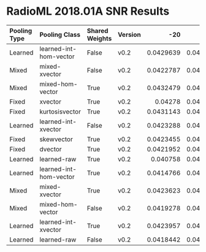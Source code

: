 # RadioML 2018.01A SNR Results
| Pooling Type   | Pooling Class          | Shared Weights   | Version   |       -20 |       -18 |       -16 |       -14 |       -12 |      -10 |       -8 |       -6 |       -4 |       -2 |        0 |        2 |        4 |        6 |        8 |       10 |       12 |       14 |       16 |       18 |       20 |       22 |       24 |       26 |       28 |       30 |
|:---------------|:-----------------------|:-----------------|:----------|----------:|----------:|----------:|----------:|----------:|---------:|---------:|---------:|---------:|---------:|---------:|---------:|---------:|---------:|---------:|---------:|---------:|---------:|---------:|---------:|---------:|---------:|---------:|---------:|---------:|---------:|
| Learned        | learned-int-hom-vector | False            | v0.2      | 0.0429639 | 0.0451875 | 0.0483384 | 0.0598908 | 0.0849691 | 0.134307 | 0.199269 | 0.27694  | 0.354745 | 0.453862 | 0.565876 | 0.669332 | 0.797944 | 0.899724 | 0.950899 | 0.9679   | 0.973512 | 0.973758 | 0.975385 | 0.97653  | 0.975266 | 0.976789 | 0.975366 | 0.975518 | 0.97568  | 0.975723 |
| Mixed          | mixed-xvector          | False            | v0.2      | 0.0422787 | 0.0454386 | 0.0504343 | 0.0601086 | 0.0840136 | 0.126171 | 0.200426 | 0.2843   | 0.360016 | 0.469788 | 0.577941 | 0.68571  | 0.809926 | 0.912802 | 0.960253 | 0.977353 | 0.983653 | 0.984675 | 0.984964 | 0.985681 | 0.986105 | 0.98599  | 0.985725 | 0.986151 | 0.985472 | 0.985975 |
| Mixed          | mixed-hom-vector       | True             | v0.2      | 0.0432479 | 0.0454888 | 0.0522115 | 0.0622361 | 0.0824547 | 0.122981 | 0.189396 | 0.262621 | 0.337226 | 0.440749 | 0.558281 | 0.675271 | 0.800831 | 0.904507 | 0.95724  | 0.976535 | 0.983687 | 0.985627 | 0.985665 | 0.985881 | 0.985838 | 0.98604  | 0.985775 | 0.986484 | 0.98589  | 0.985892 |
| Fixed          | xvector                | True             | v0.2      | 0.04278   | 0.0452545 | 0.0522115 | 0.0639952 | 0.0871817 | 0.129696 | 0.197325 | 0.281406 | 0.357205 | 0.459037 | 0.569515 | 0.68382  | 0.81016  | 0.913571 | 0.96285  | 0.978923 | 0.985271 | 0.987113 | 0.987167 | 0.988006 | 0.987859 | 0.988003 | 0.987164 | 0.988001 | 0.98738  | 0.98696  |
| Fixed          | kurtosisvector         | True             | v0.2      | 0.0431143 | 0.0463423 | 0.0504175 | 0.0581485 | 0.0820356 | 0.126021 | 0.190301 | 0.265548 | 0.341058 | 0.449122 | 0.568817 | 0.68653  | 0.809626 | 0.91511  | 0.963366 | 0.980744 | 0.985221 | 0.986962 | 0.986599 | 0.987437 | 0.987224 | 0.987903 | 0.986846 | 0.987368 | 0.986493 | 0.98701  |
| Learned        | learned-int-xvector    | False            | v0.2      | 0.0423288 | 0.0458737 | 0.049948  | 0.0614655 | 0.0884892 | 0.132402 | 0.196805 | 0.27985  | 0.359464 | 0.462436 | 0.5691   | 0.687082 | 0.811311 | 0.916398 | 0.95992  | 0.977186 | 0.983503 | 0.984909 | 0.984764 | 0.986032 | 0.985521 | 0.985757 | 0.985976 | 0.986701 | 0.985539 | 0.985574 |
| Fixed          | skewvector             | True             | v0.2      | 0.0423455 | 0.0434972 | 0.0482546 | 0.0579977 | 0.0745763 | 0.111171 | 0.174092 | 0.262437 | 0.343735 | 0.438923 | 0.558231 | 0.676459 | 0.803401 | 0.909156 | 0.961751 | 0.979792 | 0.985071 | 0.986195 | 0.986733 | 0.987588 | 0.98694  | 0.988436 | 0.987198 | 0.987584 | 0.986761 | 0.987878 |
| Fixed          | dvector                | True             | v0.2      | 0.0421952 | 0.0453549 | 0.0502498 | 0.0632581 | 0.0823374 | 0.120057 | 0.194224 | 0.281372 | 0.357121 | 0.466221 | 0.572457 | 0.690729 | 0.813564 | 0.911983 | 0.956425 | 0.966046 | 0.972177 | 0.972272 | 0.973683 | 0.973854 | 0.973813 | 0.974126 | 0.973157 | 0.974535 | 0.974107 | 0.97397  |
| Learned        | learned-raw            | True             | v0.2      | 0.040758  | 0.0455557 | 0.0502834 | 0.0608122 | 0.0881037 | 0.132252 | 0.198817 | 0.279064 | 0.356218 | 0.459472 | 0.572506 | 0.691666 | 0.815633 | 0.913103 | 0.957091 | 0.971391 | 0.97568  | 0.977047 | 0.977071 | 0.977785 | 0.977705 | 0.978203 | 0.976872 | 0.978118 | 0.977739 | 0.977643 |
| Learned        | learned-int-hom-vector | True             | v0.2      | 0.0414766 | 0.0451373 | 0.0503337 | 0.0634926 | 0.0911712 | 0.136846 | 0.193386 | 0.272674 | 0.352135 | 0.452824 | 0.569931 | 0.679319 | 0.800497 | 0.906531 | 0.961401 | 0.978506 | 0.984671 | 0.986078 | 0.986566 | 0.986868 | 0.986539 | 0.987221 | 0.986461 | 0.987084 | 0.985957 | 0.986276 |
| Mixed          | mixed-xvector          | True             | v0.2      | 0.0423623 | 0.0453047 | 0.0496462 | 0.0610635 | 0.0838963 | 0.127491 | 0.199722 | 0.280536 | 0.36599  | 0.469906 | 0.583541 | 0.695513 | 0.813848 | 0.916314 | 0.964065 | 0.979357 | 0.984654 | 0.986362 | 0.986683 | 0.987086 | 0.987191 | 0.987521 | 0.986495 | 0.987401 | 0.985706 | 0.986309 |
| Mixed          | mixed-hom-vector       | False            | v0.2      | 0.0419278 | 0.0455725 | 0.0490259 | 0.0617168 | 0.0861424 | 0.125871 | 0.186714 | 0.268325 | 0.341242 | 0.432476 | 0.549174 | 0.667994 | 0.797927 | 0.905109 | 0.960852 | 0.978055 | 0.983403 | 0.984642 | 0.985665 | 0.985497 | 0.985437 | 0.986023 | 0.985206 | 0.985818 | 0.985171 | 0.985457 |
| Learned        | learned-int-xvector    | True             | v0.2      | 0.0423957 | 0.0457733 | 0.0507864 | 0.0613483 | 0.0851702 | 0.134039 | 0.20527  | 0.283513 | 0.361756 | 0.466204 | 0.576345 | 0.693338 | 0.81046  | 0.912936 | 0.962999 | 0.979842 | 0.985588 | 0.986595 | 0.986466 | 0.986969 | 0.98679  | 0.987737 | 0.987131 | 0.987651 | 0.986275 | 0.987311 |
| Learned        | learned-raw            | False            | v0.2      | 0.0418442 | 0.0451373 | 0.0482043 | 0.0606279 | 0.0856731 | 0.127558 | 0.196369 | 0.277057 | 0.353474 | 0.465568 | 0.571326 | 0.687717 | 0.805003 | 0.910193 | 0.956292 | 0.968953 | 0.973145 | 0.97491  | 0.974968 | 0.975359 | 0.975517 | 0.97579  | 0.974897 | 0.976518 | 0.974961 | 0.974638 |